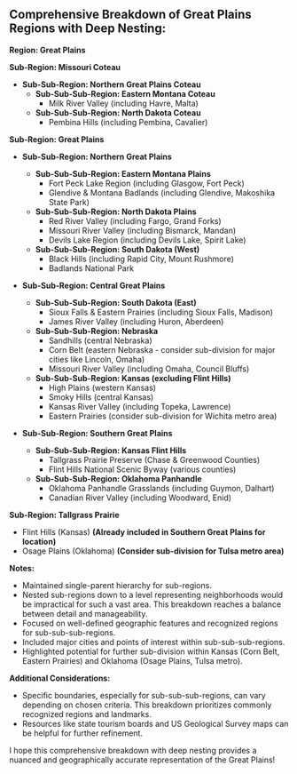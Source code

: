 ## Comprehensive Breakdown of Great Plains Regions with Deep Nesting:

**Region: Great Plains**

**Sub-Region: Missouri Coteau**

- **Sub-Sub-Region: Northern Great Plains Coteau**
  - **Sub-Sub-Sub-Region: Eastern Montana Coteau**
    - Milk River Valley (including Havre, Malta)
  - **Sub-Sub-Sub-Region: North Dakota Coteau**
    - Pembina Hills (including Pembina, Cavalier)

**Sub-Region: Great Plains**

- **Sub-Sub-Region: Northern Great Plains**

  - **Sub-Sub-Sub-Region: Eastern Montana Plains**
    - Fort Peck Lake Region (including Glasgow, Fort Peck)
    - Glendive & Montana Badlands (including Glendive, Makoshika State Park)
  - **Sub-Sub-Sub-Region: North Dakota Plains**
    - Red River Valley (including Fargo, Grand Forks)
    - Missouri River Valley (including Bismarck, Mandan)
    - Devils Lake Region (including Devils Lake, Spirit Lake)
  - **Sub-Sub-Sub-Region: South Dakota (West)**
    - Black Hills (including Rapid City, Mount Rushmore)
    - Badlands National Park

- **Sub-Sub-Region: Central Great Plains**

  - **Sub-Sub-Sub-Region: South Dakota (East)**
    - Sioux Falls & Eastern Prairies (including Sioux Falls, Madison)
    - James River Valley (including Huron, Aberdeen)
  - **Sub-Sub-Sub-Region: Nebraska**
    - Sandhills (central Nebraska)
    - Corn Belt (eastern Nebraska - consider sub-division for major cities like Lincoln, Omaha)
    - Missouri River Valley (including Omaha, Council Bluffs)
  - **Sub-Sub-Sub-Region: Kansas (excluding Flint Hills)**
    - High Plains (western Kansas)
    - Smoky Hills (central Kansas)
    - Kansas River Valley (including Topeka, Lawrence)
    - Eastern Prairies (consider sub-division for Wichita metro area)

- **Sub-Sub-Region: Southern Great Plains**
  - **Sub-Sub-Sub-Region: Kansas Flint Hills**
    - Tallgrass Prairie Preserve (Chase & Greenwood Counties)
    - Flint Hills National Scenic Byway (various counties)
  - **Sub-Sub-Sub-Region: Oklahoma Panhandle**
    - Oklahoma Panhandle Grasslands (including Guymon, Dalhart)
    - Canadian River Valley (including Woodward, Enid)

**Sub-Region: Tallgrass Prairie**

- Flint Hills (Kansas) **(Already included in Southern Great Plains for location)**
- Osage Plains (Oklahoma) **(Consider sub-division for Tulsa metro area)**

**Notes:**

- Maintained single-parent hierarchy for sub-regions.
- Nested sub-regions down to a level representing neighborhoods would be impractical for such a vast area. This breakdown reaches a balance between detail and manageability.
- Focused on well-defined geographic features and recognized regions for sub-sub-sub-regions.
- Included major cities and points of interest within sub-sub-sub-regions.
- Highlighted potential for further sub-division within Kansas (Corn Belt, Eastern Prairies) and Oklahoma (Osage Plains, Tulsa metro).

**Additional Considerations:**

- Specific boundaries, especially for sub-sub-sub-regions, can vary depending on chosen criteria. This breakdown prioritizes commonly recognized regions and landmarks.
- Resources like state tourism boards and US Geological Survey maps can be helpful for further refinement.

I hope this comprehensive breakdown with deep nesting provides a nuanced and geographically accurate representation of the Great Plains!
